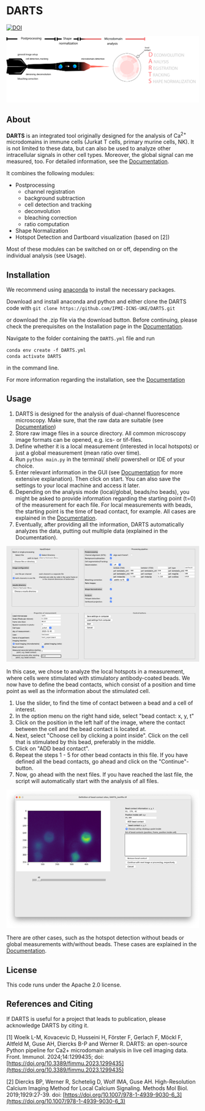 # DARTS
[![DOI](https://zenodo.org/badge/611219620.svg)](https://zenodo.org/doi/10.5281/zenodo.10459242)

![overview](/docs/assets/img/Figure_1_dart.png)

## About
**DARTS** is an integrated tool originally designed for the analysis of Ca<sup>2+</sup> microdomains in immune cells (Jurkat T cells, primary murine cells, NK). It is not limited
to these data, but can also be used to analyze other intracellular signals in other cell types. Moreover, the global signal can me measured, too.
For detailed information, see the [Documentation](https://ipmi-icns-uke.github.io/DARTS/).

It combines the following modules:

- Postprocessing
   - channel registration
   - background subtraction
   - cell detection and tracking
   - deconvolution
   - bleaching correction
   - ratio computation 
- Shape Normalization
- Hotspot Detection and Dartboard visualization (based on [2])

Most of these modules can be switched on or off, depending on the individual analysis (see Usage).

## Installation 
We recommend using [anaconda](https://www.anaconda.com/download) to install the necessary packages.

Download and install anaconda and python and either clone the DARTS code with 
``
git clone https://github.com/IPMI-ICNS-UKE/DARTS.git
``

or download the .zip file via the download button. Before continuing, please check the prerequisites on the Installation page in the [Documentation](https://ipmi-icns-uke.github.io/DARTS/General/Installation.html).

Navigate to the folder containing the `DARTS.yml` file and run 

```
conda env create -f DARTS.yml
conda activate DARTS
```

in the command line. 

For more information regarding the installation, see the [Documentation](https://ipmi-icns-uke.github.io/DARTS/)


## Usage
1. DARTS is designed for the analysis of dual-channel fluorescence microscopy. Make sure, that the raw data are suitable (see [Documentation](https://ipmi-icns-uke.github.io/DARTS/))
2. Store raw image files in a source directory. All common microscopy image formats can be opened, e.g. ics- or tif-files. 
3. Define whether it is a local measurement (interested in local hotspots) or just a global measurement (mean ratio over time).
4. Run `python main.py` in the terminal/ shell/ powershell or IDE of your choice.
5. Enter relevant information in the GUI (see [Documentation](https://ipmi-icns-uke.github.io/DARTS/) for more extensive explanation). Then click on start. You can also save the settings to your local machine and access it later.
6. Depending on the analysis mode (local/global, beads/no beads), you might be asked to provide information regarding the starting point (t=0) of the measurement for each file. For local measurements with beads, the starting point is the time of bead contact, for example. All cases are explained in the [Documentation](https://ipmi-icns-uke.github.io/DARTS/).
7. Eventually, after providing all the information, DARTS automatically analyzes the data, putting out multiple data (explained in the Documentation). 

![Main](docs/assets/img/main_gui.png)

In this case, we chose to analyze the local hotspots in a measurement, where cells were stimulated with stimulatory antibody-coated beads. 
We now have to define the bead contacts, which consist of a position and time point as well as the information about the stimulated cell. 
1. Use the slider, to find the time of contact between a bead and a cell of interest.
2. In the option menu on the right hand side, select "bead contact: x, y, t"
3. Click on the position in the left half of the image, where the contact between the cell and the bead contact is located at.
4. Next, select "Choose cell by clicking a point inside". Click on the cell that is stimulated by this bead, preferably in the middle.
5. Click on "ADD bead contact". 
6. Repeat the steps 1 - 5 for other bead contacts in this file. If you have defined all the bead contacts, go ahead and click on the "Continue"-button.
7. Now, go ahead with the next files. If you have reached the last file, the script will automatically start with the analysis of all files.

![Bead contacts](docs/assets/img/bead_contact_definition.png)

There are other cases, such as the hotspot detection without beads or global measurements with/without beads. These cases are explained in the [Documentation](https://ipmi-icns-uke.github.io/DARTS/).

## License
This code runs under the Apache 2.0 license.


## References and Citing
If DARTS is useful for a project that leads to publication, please acknowledge DARTS by citing it.

[1]  Woelk L-M, Kovacevic D, Husseini H, Förster F, Gerlach F, Möckl F, Altfeld M, Guse AH, Diercks B-P and Werner R. DARTS: an open-source Python pipeline for Ca2+ microdomain analysis in live cell imaging data. Front. Immunol. 2024;14:1299435; doi: [https://doi.org/10.3389/fimmu.2023.1299435](https://doi.org/10.3389/fimmu.2023.1299435)

[2] Diercks BP, Werner R, Schetelig D, Wolf IMA, Guse AH. High-Resolution Calcium Imaging Method for Local Calcium Signaling. Methods Mol Biol. 2019;1929:27-39. doi: [https://doi.org/10.1007/978-1-4939-9030-6_3](https://doi.org/10.1007/978-1-4939-9030-6_3)

